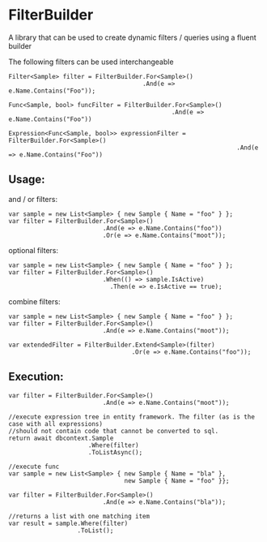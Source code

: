 # FilterBuilder
A library that can be used to create dynamic filters / queries using a fluent builder

The following filters can be used interchangeable
    
    Filter<Sample> filter = FilterBuilder.For<Sample>()
                                         .And(e => e.Name.Contains("Foo"));
                                             
    Func<Sample, bool> funcFilter = FilterBuilder.For<Sample>()
                                                 .And(e => e.Name.Contains("Foo"))       
                                                     
    Expression<Func<Sample, bool>> expressionFilter = FilterBuilder.For<Sample>()
                                                                   .And(e => e.Name.Contains("Foo"))
                                                                              
## Usage:

and / or filters:

    var sample = new List<Sample> { new Sample { Name = "foo" } };
    var filter = FilterBuilder.For<Sample>()
                              .And(e => e.Name.Contains("foo"))
                              .Or(e => e.Name.Contains("moot"));

optional filters:

    var sample = new List<Sample> { new Sample { Name = "foo" } };
    var filter = FilterBuilder.For<Sample>()
                              .When(() => sample.IsActive)
                                .Then(e => e.IsActive == true);
              


combine filters:

    var sample = new List<Sample> { new Sample { Name = "foo" } };
    var filter = FilterBuilder.For<Sample>()
                              .And(e => e.Name.Contains("moot"));
 
    var extendedFilter = FilterBuilder.Extend<Sample>(filter)
                                      .Or(e => e.Name.Contains("foo"));
                                    

                              
              
## Execution:
    var filter = FilterBuilder.For<Sample>()
                              .And(e => e.Name.Contains("moot")); 
                              
    //execute expression tree in entity framework. The filter (as is the case with all expressions)
    //should not contain code that cannot be converted to sql.
    return await dbcontext.Sample
                          .Where(filter)
                          .ToListAsync();
                          
    //execute func
    var sample = new List<Sample> { new Sample { Name = "bla" },
                                    new Sample { Name = "foo" }};
                                    
    var filter = FilterBuilder.For<Sample>()
                              .And(e => e.Name.Contains("bla")); 
                              
    //returns a list with one matching item                  
    var result = sample.Where(filter)
                       .ToList();
                              
                     
             
                              
